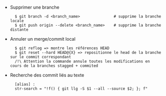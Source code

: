 * Supprimer une branche

        $ git branch -d <branch_name>               # supprime la branche locale
        $ git push origin --delete <branch_name>    # supprime la branche distante

* Annuler un merge/commit local

        $ git reflog => montre les références HEAD
        $ git reset --hard HEAD@{X} => repositionne le head de la branche sur le commit correspondant  
        /!\ Attention la commande annule toutes les modifications en cours de la branches stagged + commited

* Recherche des commit liés au texte

        [alias] :
        str-search = "!f() { git llg -S $1 --all --source $2; }; f"
